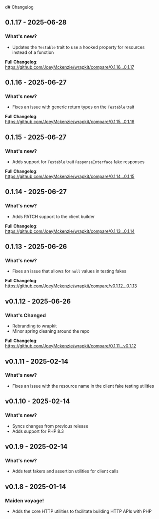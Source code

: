 d# Changelog

## 0.1.17 - 2025-06-28

### What's new?

- Updates the `Testable` trait to use a hooked property for resources instead of a function

**Full Changelog**: https://github.com/JoeyMckenzie/wrapkit/compare/0.1.16...0.1.17

## 0.1.16 - 2025-06-27

### What's new?

- Fixes an issue with generic return types on the `Testable` trait

**Full Changelog**: https://github.com/JoeyMckenzie/wrapkit/compare/0.1.15...0.1.16

## 0.1.15 - 2025-06-27

### What's new?

- Adds support for `Testable` trait `ResponseInterface` fake responses

**Full Changelog**: https://github.com/JoeyMckenzie/wrapkit/compare/0.1.14...0.1.15

## 0.1.14 - 2025-06-27

### What's new?

- Adds PATCH support to the client builder

**Full Changelog**: https://github.com/JoeyMckenzie/wrapkit/compare/0.1.13...0.1.14

## 0.1.13 - 2025-06-26

### What's new?

- Fixes an issue that allows for `null` values in testing fakes

**Full Changelog**: https://github.com/JoeyMckenzie/wrapkit/compare/v0.1.12...0.1.13

## v0.1.12 - 2025-06-26

### What's Changed

- Rebranding to wrapkit
- Minor spring cleaning around the repo

**Full Changelog**: https://github.com/JoeyMckenzie/wrapkit/compare/0.1.11...v0.1.12

## v0.1.11 - 2025-02-14

### What's new?

- Fixes an issue with the resource name in the client fake testing utilities

## v0.1.10 - 2025-02-14

### What's new?

- Syncs changes from previous release
- Adds support for PHP 8.3

## v0.1.9 - 2025-02-14

### What's new?

- Adds test fakers and assertion utilities for client calls

## v0.1.8 - 2025-01-14

### Maiden voyage!

- Adds the core HTTP utilities to facilitate building HTTP APIs with PHP
